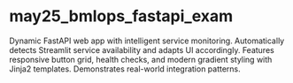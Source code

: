 # may25_bmlops_fastapi_exam
Dynamic FastAPI web app with intelligent service monitoring. Automatically detects Streamlit service availability and adapts UI accordingly. Features responsive button grid, health checks, and modern gradient styling with Jinja2 templates. Demonstrates real-world integration patterns.
